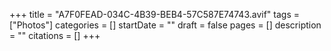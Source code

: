 +++
title = "A7F0FEAD-034C-4B39-BEB4-57C587E74743.avif"
tags = ["Photos"]
categories = []
startDate = ""
draft = false
pages = []
description = ""
citations = []
+++
